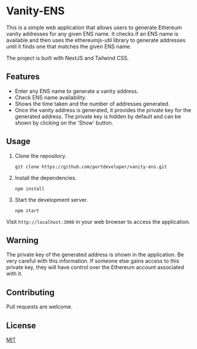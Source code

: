# Vanity-ENS

This is a simple web application that allows users to generate Ethereum vanity addresses for any given ENS name. It checks if an ENS name is available and then uses the ethereumjs-util library to generate addresses until it finds one that matches the given ENS name.

The project is built with NextJS and Tailwind CSS.

## Features

- Enter any ENS name to generate a vanity address.
- Check ENS name availability.
- Shows the time taken and the number of addresses generated.
- Once the vanity address is generated, it provides the private key for the generated address. The private key is hidden by default and can be shown by clicking on the 'Show' button.

## Usage

1. Clone the repository.

   ```
   git clone https://github.com/portdeveloper/vanity-ens.git
   ```

2. Install the dependencies.

   ```
   npm install
   ```

3. Start the development server.

   ```
   npm start
   ```

Visit `http://localhost:3000` in your web browser to access the application.

## Warning

The private key of the generated address is shown in the application. Be very careful with this information. If someone else gains access to this private key, they will have control over the Ethereum account associated with it.

## Contributing

Pull requests are welcome.

## License

[MIT](https://choosealicense.com/licenses/mit/)
